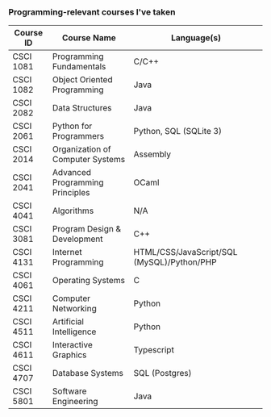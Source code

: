 ### Programming-relevant courses I've taken

| Course ID | Course Name | Language(s) |
| ------------- | ------------- | ------------- |
| CSCI 1081 | Programming Fundamentals | C/C++ |
| CSCI 1082 | Object Oriented Programming | Java |
| CSCI 2082 | Data Structures | Java |
| CSCI 2061 | Python for Programmers | Python, SQL (SQLite 3) |
| CSCI 2014 | Organization of Computer Systems | Assembly |
| CSCI 2041 | Advanced Programming Principles | OCaml |
| CSCI 4041 | Algorithms | N/A |
| CSCI 3081 | Program Design & Development | C++ |
| CSCI 4131 | Internet Programming | HTML/CSS/JavaScript/SQL (MySQL)/Python/PHP |
| CSCI 4061 | Operating Systems | C |
| CSCI 4211 | Computer Networking | Python |
| CSCI 4511 | Artificial Intelligence | Python |
| CSCI 4611 | Interactive Graphics | Typescript |
| CSCI 4707 | Database Systems | SQL (Postgres) |
| CSCI 5801 | Software Engineering | Java |
